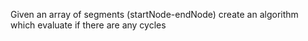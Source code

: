 Given an array of segments (startNode-endNode) create an algorithm which evaluate if there are any cycles



